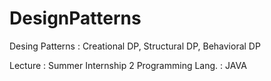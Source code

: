 # DesignPatterns
Desing Patterns : Creational DP, Structural DP, Behavioral DP 

Lecture : Summer Internship 2
Programming Lang. : JAVA

